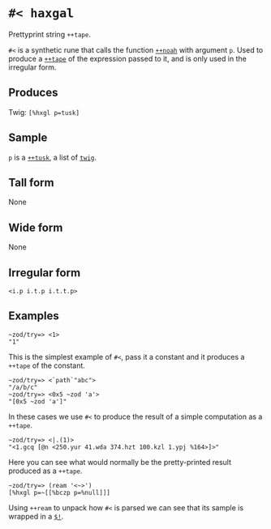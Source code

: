 `#< haxgal`
===========

Prettyprint string `++tape`.

`#<` is a synthetic rune that calls the function [`++noah`]() with argument `p`. Used to produce a [`++tape`]() of the expression passed to it, and
is only used in the irregular form.

Produces
--------

Twig: `[%hxgl p=tusk]`

Sample
------

`p` is a [`++tusk`](), a list of [`twig`]().

Tall form
---------

None

Wide form
---------

None

Irregular form
--------------

    <i.p i.t.p i.t.t.p>

Examples
--------

    ~zod/try=> <1>
    "1"

This is the simplest example of `#<`, pass it a constant and it produces
a `++tape` of the constant.

    ~zod/try=> <`path`"abc">
    "/a/b/c"
    ~zod/try=> <0x5 ~zod 'a'>
    "[0x5 ~zod 'a']"

In these cases we use `#<` to produce the result of a simple computation
as a `++tape`.

    ~zod/try=> <|.(1)>
    "<1.gcq [@n <250.yur 41.wda 374.hzt 100.kzl 1.ypj %164>]>"

Here you can see what would normally be the pretty-printed result
produced as a `++tape`.

    ~zod/try=> (ream '<~>')
    [%hxgl p=~[[%bczp p=%null]]]

Using `++ream` to unpack how `#<` is parsed we can see that its sample
is wrapped in a [`$!`]().
